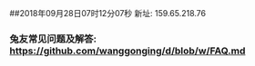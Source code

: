 ##2018年09月28日07时12分07秒 新址: 159.65.218.76
### 兔友常见问题及解答: https://github.com/wanggonging/d/blob/w/FAQ.md
